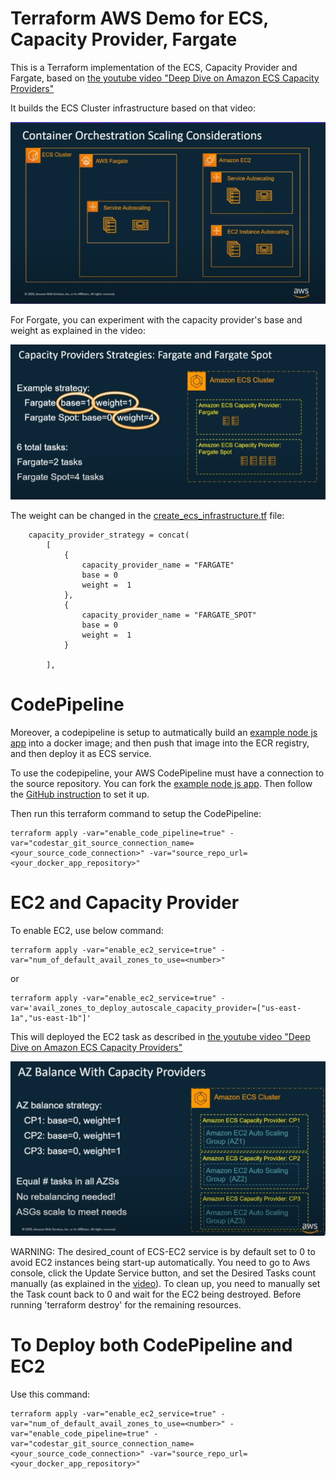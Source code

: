 # Terraform AWS Demo for ECS, Capacity Provider, Fargate

This is a Terraform implementation of the ECS, Capacity Provider and Fargate, based on [the youtube video "Deep Dive on Amazon ECS Capacity Providers"](https://www.youtube.com/watch?v=Vb_4wAEcfpQ)

It builds the ECS Cluster infrastructure based on that video:

![Workflow](./readme/ecs_cluster_autoscaling.png)

For Forgate, you can experiment with the capacity provider's base and weight as explained in the video:

![Fargate_Capacity_Provider](./readme/ecs_fargate_capacity_provider.png)

The weight can be changed in the [create_ecs_infrastructure.tf](create_ecs_infrastructure.tf) file:
```
    capacity_provider_strategy = concat(
        [
            {
                capacity_provider_name = "FARGATE"
                base = 0
                weight =  1
            },
            {
                capacity_provider_name = "FARGATE_SPOT"
                base = 0
                weight =  1
            }

        ],
```

# CodePipeline
Moreover, a codepipeline is setup to autmatically build an [example node js app](https://github.com/andrewlau4/AwsECSDemoDockerImage) into a docker image; and then push that image into the ECR registry, and then deploy it as ECS service.

To use the codepipeline, your AWS CodePipeline must have a connection to the source repository. You can fork the  [example node js app](https://github.com/andrewlau4/AwsECSDemoDockerImage). Then follow the [GitHub instruction](https://docs.aws.amazon.com/dtconsole/latest/userguide/connections-create-github.html) to set it up.

Then run this terraform command to setup the CodePipeline:

```
terraform apply -var="enable_code_pipeline=true" -var="codestar_git_source_connection_name=<your_source_code_connection>" -var="source_repo_url=<your_docker_app_repository>"
```


# EC2 and Capacity Provider

To enable EC2, use below command:

```
terraform apply -var="enable_ec2_service=true" -var="num_of_default_avail_zones_to_use=<number>"
```

or

```
terraform apply -var="enable_ec2_service=true" -var='avail_zones_to_deploy_autoscale_capacity_provider=["us-east-1a","us-east-1b"]'
```

This will deployed the EC2 task as described in [the youtube video "Deep Dive on Amazon ECS Capacity Providers"](https://www.youtube.com/watch?v=Vb_4wAEcfpQ)

![EC2_Capacity_Provider](./readme/ecs_ec2_capacity_provider.png)

WARNING: The desired_count of ECS-EC2 service is by default set to 0 to avoid EC2 instances being start-up automatically. You need to go to Aws console, click the Update Service button, and set the Desired Tasks count manually (as explained in the [video](https://www.youtube.com/watch?v=Vb_4wAEcfpQ)). To clean up, you need to manually set the Task count back to 0 and wait for the EC2 being destroyed. Before running  'terraform destroy'  for the remaining resources. 

# To Deploy both CodePipeline and EC2
Use this command:
```
terraform apply -var="enable_ec2_service=true" -var="num_of_default_avail_zones_to_use=<number>" -var="enable_code_pipeline=true" -var="codestar_git_source_connection_name=<your_source_code_connection>" -var="source_repo_url=<your_docker_app_repository>"
```